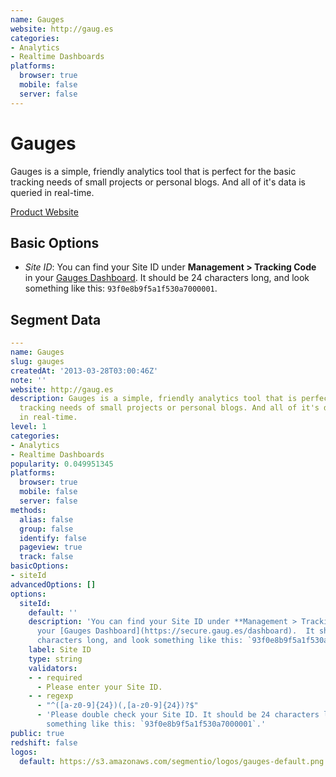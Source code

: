 ```yaml
---
name: Gauges
website: http://gaug.es
categories:
- Analytics
- Realtime Dashboards
platforms:
  browser: true
  mobile: false
  server: false
---
```


# Gauges

Gauges is a simple, friendly analytics tool that is perfect for the basic tracking needs of small projects or personal blogs. And all of it's data is queried in real-time.

[Product Website](http://gaug.es)

## Basic Options

- *Site ID*: You can find your Site ID under **Management > Tracking Code** in your [Gauges Dashboard](https://secure.gaug.es/dashboard).  It should be 24 characters long, and look something like this: `93f0e8b9f5a1f530a7000001`.


## Segment Data
```yaml
---
name: Gauges
slug: gauges
createdAt: '2013-03-28T03:00:46Z'
note: ''
website: http://gaug.es
description: Gauges is a simple, friendly analytics tool that is perfect for the basic
  tracking needs of small projects or personal blogs. And all of it's data is queried
  in real-time.
level: 1
categories:
- Analytics
- Realtime Dashboards
popularity: 0.049951345
platforms:
  browser: true
  mobile: false
  server: false
methods:
  alias: false
  group: false
  identify: false
  pageview: true
  track: false
basicOptions:
- siteId
advancedOptions: []
options:
  siteId:
    default: ''
    description: 'You can find your Site ID under **Management > Tracking Code** in
      your [Gauges Dashboard](https://secure.gaug.es/dashboard).  It should be 24
      characters long, and look something like this: `93f0e8b9f5a1f530a7000001`.'
    label: Site ID
    type: string
    validators:
    - - required
      - Please enter your Site ID.
    - - regexp
      - "^([a-z0-9]{24})(,[a-z0-9]{24})?$"
      - 'Please double check your Site ID. It should be 24 characters long, and look
        something like this: `93f0e8b9f5a1f530a7000001`.'
public: true
redshift: false
logos:
  default: https://s3.amazonaws.com/segmentio/logos/gauges-default.png

```


